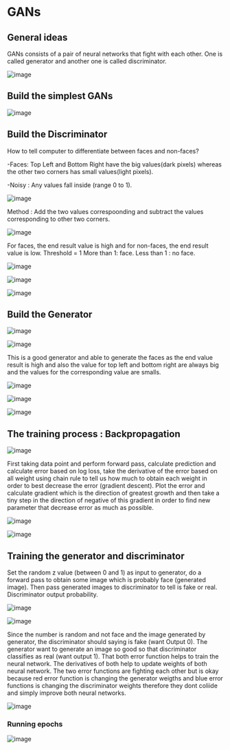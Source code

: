 # GANs
## General ideas
GANs consists of a pair of neural networks that fight with each other. 
One is called generator and another one is called discriminator.

![image](https://user-images.githubusercontent.com/77944932/164000097-174508f6-8509-4725-bd2a-a098d0fd38a2.png)

## Build the simplest GANs
![image](https://user-images.githubusercontent.com/77944932/164000669-617e44f3-5962-4154-826f-28f23aa8cedd.png)

## Build the Discriminator
How to tell computer to differentiate between faces and non-faces?

-Faces:  Top Left and Bottom Right have the big values(dark pixels) whereas the other two corners has small values(light pixels).

-Noisy : Any values fall inside (range 0 to 1).

![image](https://user-images.githubusercontent.com/77944932/164001697-d2dc33c1-24ad-4ac0-9a8c-c6ea24e78fb0.png)

Method : Add the two values correspoonding and subtract the values corresponding to other two corners.

![image](https://user-images.githubusercontent.com/77944932/164002134-a9a44709-02d9-4c58-a89e-69cf5e6bf9b6.png)

For faces, the end result value is high and for non-faces, the end result value is low.
Threshold = 1
More than 1: face.
Less than 1 : no face.

![image](https://user-images.githubusercontent.com/77944932/164002991-f142b159-ddd4-443a-9a06-655db76f72be.png)

![image](https://user-images.githubusercontent.com/77944932/164003062-e710e4ee-87b1-4976-ba83-2bb4dcb3ede3.png)

![image](https://user-images.githubusercontent.com/77944932/164003148-672c470a-1b8c-4b55-9e62-b6cb48356059.png)

## Build the Generator

![image](https://user-images.githubusercontent.com/77944932/164003303-5044b33b-e2db-4dd9-8692-de32bbead4f4.png)

![image](https://user-images.githubusercontent.com/77944932/164003750-d81cefbc-77f9-4c03-80d2-3d5728a31331.png)
 
This is a good generator and able to generate the faces as the end value result is high and also the value for top left and bottom right are always big and the values for the corresponding value are smalls.

![image](https://user-images.githubusercontent.com/77944932/164004396-63c66a1e-074e-4917-8511-554edb98df81.png)

![image](https://user-images.githubusercontent.com/77944932/164005383-05ee3b8f-aefa-4ded-b5b4-9361e5bf6b82.png)

![image](https://user-images.githubusercontent.com/77944932/164005474-5f4d6416-c86e-4c39-9340-6ca6fd192165.png)

## The training process : Backpropagation

![image](https://user-images.githubusercontent.com/77944932/164005870-c68da903-9d64-42be-923b-b1f23d075b56.png)

First taking data point and perform forward pass, calculate prediction and calculate error based on log loss, take the derivative of the error based on all weight using chain rule to tell us how much to obtain each weight in order to best decrease the error (gradient descent).
Plot the error and calculate gradient which is the direction of greatest growth and then take a tiny step in the direction of negative of this gradient in order to find new parameter that decrease error as much as possible.

![image](https://user-images.githubusercontent.com/77944932/164006956-650c6227-ba5e-45a8-9954-8e82b93d4910.png)

![image](https://user-images.githubusercontent.com/77944932/164006992-0d69962b-68ec-433b-bd3d-6c225019c042.png)

## Training the generator and discriminator

Set the random z value (between 0 and 1) as input to generator, do a forward pass to obtain some image which is probably face (generated image). Then pass generated images to discriminator to tell is fake or real. Discriminator output probability.

![image](https://user-images.githubusercontent.com/77944932/164008599-32641c97-e177-46c1-a030-d9e74e968443.png)

![image](https://user-images.githubusercontent.com/77944932/164008713-4fc78a3b-7b93-4ffc-a117-950b13ec9b7f.png)

Since the number is random and not face and the image generated by generator, the discriminator should saying is fake (want Output 0). The generator want to generate an image so good so that discriminator classifies as real (want output 1). That both error function helps to train the neural network. The derivatives of both help to update weights of both neural network. The two error functions are fighting each other but is okay because red error function is changing the generator weigths and blue error functions is changing the discriminator weights therefore they dont coliide and simply improve both neural networks.

![image](https://user-images.githubusercontent.com/77944932/164008882-f693e0dd-5bc9-4db6-8cf5-2879a1d5c17b.png)

### Running epochs

![image](https://user-images.githubusercontent.com/77944932/164010939-038ec538-cc3a-4fc1-8882-d4956bca0097.png)



































